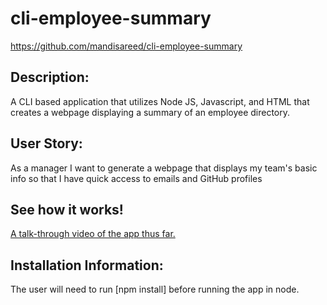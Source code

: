 # cli-employee-summary
https://github.com/mandisareed/cli-employee-summary

## Description:
A CLI based application that utilizes Node JS, Javascript, and HTML that creates a webpage displaying a summary of an employee directory.

## User Story:
As a manager
I want to generate a webpage that displays my team's basic info
so that I have quick access to emails and GitHub profiles

## See how it works!
[A talk-through video of the app thus far.](link)

## Installation Information:
The user will need to run [npm install] before running the app in node.
